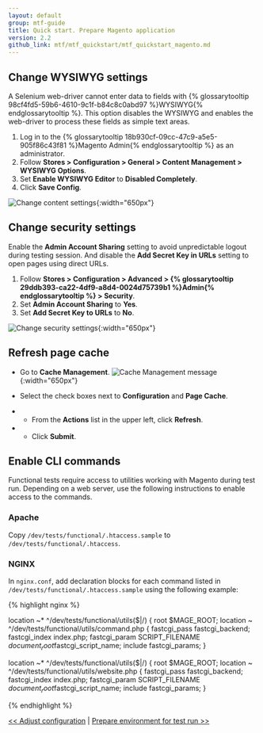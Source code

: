 ```yaml
---
layout: default
group: mtf-guide
title: Quick start. Prepare Magento application
version: 2.2
github_link: mtf/mtf_quickstart/mtf_quickstart_magento.md
---
```


## Change WYSIWYG settings

A Selenium web-driver cannot enter data to fields with {% glossarytooltip 98cf4fd5-59b6-4610-9c1f-b84c8c0abd97 %}WYSIWYG{% endglossarytooltip %}. This option disables the WYSIWYG and enables the web-driver to process these fields as simple text areas.

1. Log in to the {% glossarytooltip 18b930cf-09cc-47c9-a5e5-905f86c43f81 %}Magento Admin{% endglossarytooltip %} as an administrator.
2. Follow **Stores &gt; Configuration &gt; General &gt; Content Management &gt; WYSIWYG Options**.
3. Set **Enable WYSIWYG Editor** to **Disabled Completely**.
4. Click **Save Config**.

![Change content settings]({{site.baseurl}}/common/images/ftf/mtf_qstart_mag_wysiwyg.png){:width="650px"}

## Change security settings

Enable the **Admin Account Sharing** setting to avoid unpredictable logout during testing session. And disable the **Add Secret Key in URLs** setting to open pages using direct URLs.

1. Follow **Stores &gt; Configuration &gt; Advanced &gt; {% glossarytooltip 29ddb393-ca22-4df9-a8d4-0024d75739b1 %}Admin{% endglossarytooltip %} &gt; Security**.
2. Set **Admin Account Sharing** to **Yes**.
3. Set **Add Secret Key to URLs** to **No**.

![Change security settings]({{site.baseurl}}/common/images/ftf/mtf_qstart_mag_secur.png){:width="650px"}

## Refresh page cache

* Go to **Cache Management**.
![Cache Management message]({{site.baseurl}}/common/images/ftf/mtf_cache_mngt.png){:width="650px"}

* Select the check boxes next to **Configuration** and **Page Cache**.
* * From the **Actions** list in the upper left, click **Refresh**.
* * Click **Submit**.
## Enable CLI commands

Functional tests require access to utilities working with Magento during test run. Depending on a web server, use the following instructions to enable access to the commands.

### Apache

Copy `/dev/tests/functional/.htaccess.sample` to `/dev/tests/functional/.htaccess`.

### NGINX

In `nginx.conf`, add declaration blocks for each command listed in `/dev/tests/functional/.htaccess.sample` using the following example:

{% highlight nginx %}

location ~* ^/dev/tests/functional/utils($|/) {
    root $MAGE_ROOT;
    location ~ ^/dev/tests/functional/utils/command.php {
        fastcgi_pass   fastcgi_backend;
        fastcgi_index  index.php;
        fastcgi_param  SCRIPT_FILENAME  $document_root$fastcgi_script_name;
        include        fastcgi_params;
    }

location ~* ^/dev/tests/functional/utils($|/) {
    root $MAGE_ROOT;
    location ~ ^/dev/tests/functional/utils/website.php {
        fastcgi_pass   fastcgi_backend;
        fastcgi_index  index.php;
        fastcgi_param  SCRIPT_FILENAME  $document_root$fastcgi_script_name;
        include        fastcgi_params;
    }

{% endhighlight %}


[&lt;&lt; Adjust configuration]({{page.baseurl}}/mtf/mtf_quickstart/mtf_quickstart_config.html) | [Prepare environment for test run &gt;&gt;]({{page.baseurl}}/mtf/mtf_quickstart/mtf_quickstart_environment.html)



